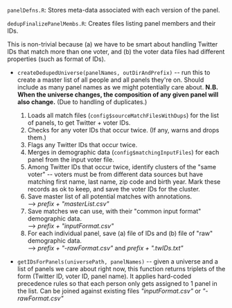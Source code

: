 `panelDefns.R`: Stores meta-data associated with each version of the panel.

`dedupFinalizePanelMembs.R`: Creates files listing panel members and their IDs. 

This is non-trivial because (a) we have to be smart about handling Twitter IDs that match more than one voter, and (b) the voter data files had different properties (such as format of IDs).

* `createDedupedUniverse(panelNames, outDirAndPrefix)` -- run this to create a master list of all people and all panels they're on. Should include as many panel names as we might potentially care about. **N.B. When the universe changes, the composition of any given panel will also change.** (Due to handling of duplicates.)
	1. Loads all match files (`config$sourceMatchFilesWithDups`) for the list of panels, to get Twitter + voter IDs.
	1. Checks for any voter IDs that occur twice. (If any, warns and drops them.)
	2. Flags any Twitter IDs that occur twice.
	3. Merges in demographic data (`config$matchingInputFiles`) for each panel from the input voter file. 
	4. Among Twitter IDs that occur twice, identify clusters of the "same voter" -- voters must be from different data sources but have matching first name, last name, zip code and birth year. Mark these records as ok to keep, and save the voter IDs for the cluster.
	5. Save master list of all potential matches with annotations.
	<br>--> *prefix + "masterList.csv"*
	6. Save matches we can use, with their "common input format" demographic data. 
	<br>--> *prefix + "inputFormat.csv"*
	6. For each individual panel, save (a) file of IDs and (b) file of "raw" demographic data.
	<br>--> *prefix + "-rawFormat.csv"*
	and *prefix + ".twIDs.txt"*	

* `getIDsForPanels(universePath, panelNames)` -- given a universe and a list of panels we care about right now, this function returns triplets of the form (Twitter ID, voter ID, panel name). It applies hard-coded precedence rules so that each person only gets assigned to 1 panel in the list. Can be joined against existing files *"inputFormat.csv"* or *"-rawFormat.csv"*
